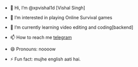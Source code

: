 - 👋 Hi, I’m @xpvishal1d [Vishal Singh]
- 👀 I’m interested in playing Online Survival games

- 🌱 I’m currently learning video editing and coding[backend]
- 📫 How to reach me [telegram](https://telegram.me/xpvishal)


- 😄 Pronouns: noooow
- ⚡ Fun fact: mujhe english aati hai.

<!---
xpvishal1d/xpvishal1d is a ✨ special ✨ repository because its `README.md` (this file) appears on your GitHub profile.
You can click the Preview link to take a look at your changes.
--->
